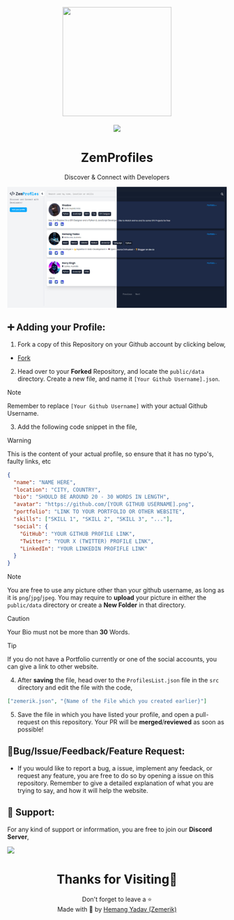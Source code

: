 <p align = "center">

<img src = "public/favicon.png" style = "height:250px;width:250px">

<br>

<br>

<img src = "https://skillicons.dev/icons?i=javascript,css,html,react,nodejs,vscode,vercel,github&perline=25">

</p>

<h1 align = "center">
  ZemProfiles
</h1>

<p align = "center">
  Discover & Connect with Developers
</p>

<p align = "center">
  <img src = "public/Screenshot.png">
</p>

## ➕ Adding your Profile:

1. Fork a copy of this Repository on your Github account by clicking below,

- [Fork](https://github.com/Zemerik/ZemProfiles/fork)

2. Head over to your **Forked** Repository, and locate the `public/data` directory. Create a new file, and name it `[Your Github Username].json`. 

> [!Note]
> Remember to replace `[Your Github Username]` with your actual Github Username. 

3. Add the following code snippet in the file,

> [!Warning]
> This is the content of your actual profile, so ensure that it has no typo's, faulty links, etc

```json
{
  "name": "NAME HERE",
  "location": "CITY, COUNTRY",
  "bio": "SHOULD BE AROUND 20 - 30 WORDS IN LENGTH",
  "avatar": "https://github.com/[YOUR GITHUB USERNAME].png",
  "portfolio": "LINK TO YOUR PORTFOLIO OR OTHER WEBSITE",
  "skills": ["SKILL 1", "SKILL 2", "SKILL 3", "..."],
  "social": {
    "GitHub": "YOUR GITHUB PROFILE LINK",
    "Twitter": "YOUR X (TWITTER) PROFILE LINK",
    "LinkedIn": "YOUR LINKEDIN PROFIFLE LINK"
  }
}
```

>[!Note]
> You are free to use any picture other than your github username, as long as it is `png`/`jpg`/`jpeg`. You may require to **upload** your picture in either the `public/data` directory or create a **New Folder** in that directory. 

> [!Caution]
> Your Bio must not be more than **30** Words. 

> [!Tip]
> If you do not have a Portfolio currently or one of the social accounts, you can give a link to other website. 

4. After **saving** the file, head over to the `ProfilesList.json` file in the `src` directory and edit the file with the code,

```json
["zemerik.json", "{Name of the File which you created earlier}"]
```

5. Save the file in which you have listed your profile, and open a pull-request on this repository. Your PR will be **merged**/**reviewed** as soon as possible!

## 🐞Bug/Issue/Feedback/Feature Request:

- If you would like to report a bug, a issue, implement any feedack, or request any feature, you are free to do so by opening a issue on this repository. Remember to give a detailed explanation of what you are trying to say, and how it will help the website. 

## 💁 Support:

For any kind of support or inforrmation, you are free to join our **Discord Server**,

<a href = "https://discord.gg/UF9KsmuGbr">
  <img src = "https://invidget.switchblade.xyz/UF9KsmuGbr">
</a>

<h1 align = "center">
  Thanks for Visiting🙏
</h1>

<p align = "center">
  Don't forget to leave a ⭐ 
  <br>
  Made with 💖 by <a href = "https://github.com/Zemerik">Hemang Yadav (Zemerik)</a>
</p>
